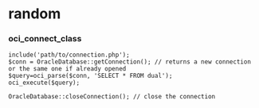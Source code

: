 # random


### oci_connect_class

```
include('path/to/connection.php');
$conn = OracleDatabase::getConnection(); // returns a new connection or the same one if already opened
$query=oci_parse($conn, 'SELECT * FROM dual'); 
oci_execute($query);
```

```OracleDatabase::closeConnection(); // close the connection```
